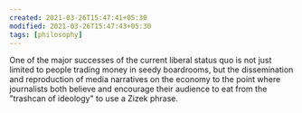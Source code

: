 ```yaml
---
created: 2021-03-26T15:47:41+05:30
modified: 2021-03-26T15:47:43+05:30
tags: [philosophy]
---
```


One of the major successes of the current liberal status quo is not just limited to people trading money in seedy boardrooms, but the dissemination and reproduction of media narratives on the economy to the point where journalists both believe and encourage their audience to eat from the "trashcan of ideology" to use a Zizek phrase.
